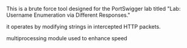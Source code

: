 This is a brute force tool designed for the PortSwigger lab titled "Lab: Username Enumeration via Different Responses."

it operates by modifying strings in intercepted HTTP packets.

multiprocessing module used to enhance speed 